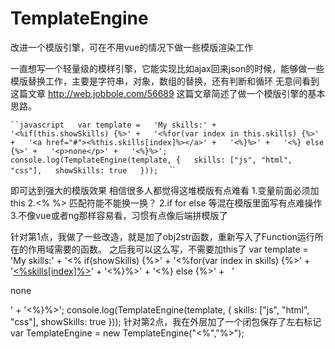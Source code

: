 # TemplateEngine
改进一个模版引擎，可在不用vue的情况下做一些模版渲染工作

一直想写一个轻量级的模样引擎，它能实现比如ajax回来json的时候，能够做一些模版替换工作，主要是字符串，对象，数组的替换，还有判断和循环
无意间看到这篇文章 http://web.jobbole.com/56689  这篇文章简述了做一个模版引擎的基本思路。  

` ``javascript  
var template =  
'My skills:' +  
'<%if(this.showSkills) {%>' +  
    '<%for(var index in this.skills) {%>' +  
    '<a href="#"><%this.skills[index]%></a>' +  
    '<%}%>' +  
'<%} else {%>' +  
    '<p>none</p>' +  
'<%}%>';  
console.log(TemplateEngine(template, {  
    skills: ["js", "html", "css"],  
    showSkills: true  
}));  
` ``

即可达到强大的模版效果
相信很多人都觉得这堆模版有点难看
1.变量前面必须加this
2.<% %> 匹配符能不能换一换？
2.if for else 等混在模版里面写有点难操作
3.不像vue或者ng那样容易看，习惯有点像后端拼模版了

针对第1点，我做了一些改造，就是加了obj2str函数，重新写入了Function运行所在的作用域需要的函数。
之后我可以这么写，不需要加this了
var template =
'My skills:' +
'<% if(showSkills) {%>' +
   '<%for(var index in skills) {%>' +
   '<a href="#"><%skills[index]%></a>' +
   '<%}%>' +
'<%} else {%>' +
   '<p>none</p>' +
'<%}%>';
console.log(TemplateEngine(template, {
    skills: ["js", "html", "css"],
    showSkills: true
}));
针对第2点，我在外层加了一个闭包保存了左右标记
var TemplateEngine = new TemplateEngine("<%","%>");

